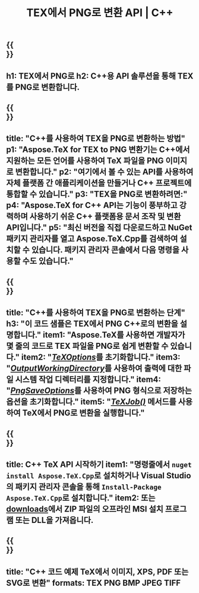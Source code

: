﻿---
translation: true
template: /_templates/_conversion-child-cpp.md
title: TEX에서 PNG로 변환 API | C++
description: TeX에서 PNG로의 변환 기능. 이 온프레미스 C++ 라이브러리를 프로젝트에 통합하거나 크로스 플랫폼 애플리케이션을 사용하여 TeX를 PNG로 변환하십시오.
keywords: tex에서 png api cpp로, tex2png에서 C++ 통합
url: /cpp/conversion/tex-to-png/
family: tex
platformtag: cpp
feature: conversion
informat: TEX
outformat: PNG
otherformats: BMP JPEG TIFF PDF SVG XPS
---

{{<section banner>}}
---
h1: TEX에서 PNG로
h2: C++용 API 솔루션을 통해 TEX를 PNG로 변환합니다.
---

{{<section overview>}}
---
title: "C++를 사용하여 TEX을 PNG로 변환하는 방법"
p1: "Aspose.TeX for TEX to PNG 변환기는 C++에서 지원하는 모든 언어를 사용하여 TeX 파일을 PNG 이미지로 변환합니다."
p2: "여기에서 볼 수 있는 API를 사용하여 자체 플랫폼 간 애플리케이션을 만들거나 C++ 프로젝트에 통합할 수 있습니다."
p3: "TEX을 PNG로 변환하려면:"
p4: "Aspose.TeX for C++ API는 기능이 풍부하고 강력하며 사용하기 쉬운 C++ 플랫폼용 문서 조작 및 변환 API입니다."
p5: "최신 버전을 직접 다운로드하고 NuGet 패키지 관리자를 열고 Aspose.TeX.Cpp를 검색하여 설치할 수 있습니다. 패키지 관리자 콘솔에서 다음 명령을 사용할 수도 있습니다."
---

{{<section feature1>}}
---
title: "C++를 사용하여 TEX을 PNG로 변환하는 단계"
h3: "이 코드 샘플은 TEX에서 PNG C++로의 변환을 설명합니다."
item1: "Aspose.TeX를 사용하면 개발자가 몇 줄의 코드로 TEX 파일을 PNG로 쉽게 변환할 수 있습니다."
item2: "[*TeXOptions*](https://reference.aspose.com/tex/cpp/class/aspose.te_x.te_x_options)를 초기화합니다."
item3: "[*OutputWorkingDirectory*](https://reference.aspose.com/tex/cpp/class/aspose.te_x.te_x_options#aa4f4ea6dab7db5ba1b40800495f16f63)를 사용하여 출력에 대한 파일 시스템 작업 디렉터리를 지정합니다."
item4: "[*PngSaveOptions*](https://reference.aspose.com/tex/cpp/class/aspose.te_x.presentation.image.png_save_options)를 사용하여 PNG 형식으로 저장하는 옵션을 초기화합니다."
item5: "[*TeXJob()*](https://reference.aspose.com/tex/cpp/class/aspose.te_x.te_x_job) 메서드를 사용하여 TeX에서 PNG로 변환을 실행합니다."
---

{{<section feature2>}}
---
title: C++ TeX API 시작하기
item1: "명령줄에서 ```nuget install Aspose.TeX.Cpp```로 설치하거나 Visual Studio의 패키지 관리자 콘솔을 통해 ```Install-Package Aspose.TeX.Cpp```로 설치합니다."
item2: 또는 [downloads](https://releases.aspose.com/tex/cpp)에서 ZIP 파일의 오프라인 MSI 설치 프로그램 또는 DLL을 가져옵니다.
---

{{<section widget>}}
---
title: "C++ 코드 예제 TeX에서 이미지, XPS, PDF 또는 SVG로 변환"
formats: TEX PNG BMP JPEG TIFF
---

